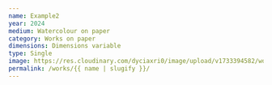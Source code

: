 ```yaml
---
name: Example2
year: 2024
medium: Watercolour on paper
category: Works on paper
dimensions: Dimensions variable
type: Single
image: https://res.cloudinary.com/dyciaxri0/image/upload/v1733394582/words-falling/test_files/Heinemann_The-Sound-of-Words-Falling_Jahn-und-Jahn_Munich_06_web_dm9xjk.jpg
permalink: /works/{{ name | slugify }}/
---
```

